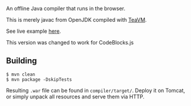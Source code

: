 An offline Java compiler that runs in the browser.

This is merely javac from OpenJDK compiled with [TeaVM](http://teavm.org).

See live example [here](http://teavm.org/sandbox/).

This version was changed to work for CodeBlocks.js

## Building

```
$ mvn clean
$ mvn package -DskipTests
```

Resulting `.war` file can be found in `compiler/target/`.
Deploy it on Tomcat, or simply unpack all resources and serve them via HTTP. 